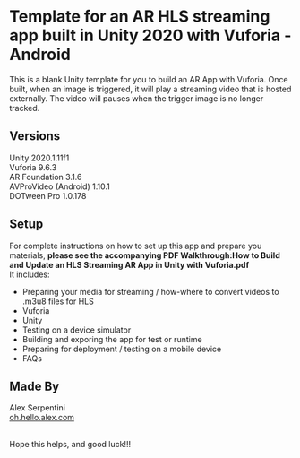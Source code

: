 # Template for an AR HLS streaming app built in Unity 2020 with Vuforia - Android

This is a blank Unity template for you to build an AR App with Vuforia.  Once built, when an image is triggered, it will play a streaming video that is hosted externally. The video will pauses when the trigger image is no longer tracked.


## Versions

Unity 2020.1.11f1 <br />
Vuforia 9.6.3 <br />
AR Foundation 3.1.6 <br />
AVProVideo (Android) 1.10.1 <br />
DOTween Pro  1.0.178 <br />


## Setup

For complete instructions on how to set up this app and prepare you materials, **please see the accompanying PDF Walkthrough:How to Build and Update an HLS Streaming AR App in Unity with Vuforia.pdf** <br />
It includes: 
*    Preparing your media for streaming / how-where to convert videos to .m3u8 files for HLS
*    Vuforia
*    Unity
*    Testing on a device simulator
*    Building and exporing the app for test or runtime
*    Preparing for deployment / testing on a mobile device
*    FAQs


## Made By

Alex Serpentini <br />
[oh.hello.alex.com](httpw://oh.hello.alex.com) <br /><br />


Hope this helps, and good luck!!! 
